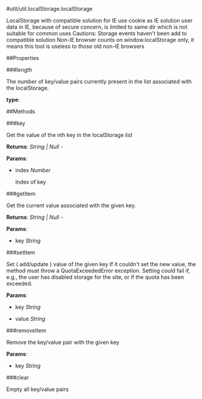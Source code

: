 #util/util.localStorage.localStorage

LocalStorage with compatible solution for IE
use cookie as IE solution
user data in IE, because of secure concern, is limited to same dir which is not suitable for common uses
Cautions:
 Storage events haven't been add to compatible solution
 Non-IE browser counts on window.localStorage only, it means this tool is useless to those old non-IE browsers

##Properties

###length

The number of key/value pairs currently present in the list associated with the localStorage.

**type**: 

##Methods

###key

Get the value of the nth key in the localStorage list

**Returns**: _String | Null_ - 

**Params**:  
*   index _Number_

    Index of key


###getItem

Get the current value associated with the given key.

**Returns**: _String | Null_ - 

**Params**:  
*   key _String_

    


###setItem

Set ( add/update ) value of the given key
If it couldn't set the new value, the method must throw a QuotaExceededError exception.
Setting could fail if, e.g., the user has disabled storage for the site, or if the quota has been exceeded.

**Params**:  
*   key _String_

    
*   value _String_

    


###removeItem

Remove the key/value pair with the given key

**Params**:  
*   key _String_

    


###clear

Empty all key/value pairs

